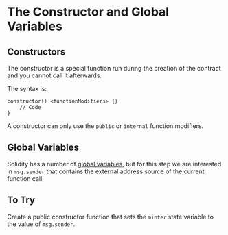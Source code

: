 # The Constructor and Global Variables

## Constructors

The constructor is a special function run during the creation of the contract and you cannot call it afterwards.

The syntax is:

```solidity
constructor() <functionModifiers> {}
    // Code
}
```

A constructor can only use the `public` or `internal` function modifiers.

## Global Variables

Solidity has a number of [global variables](https://solidity.readthedocs.io/en/latest/units-and-global-variables.html#special-variables-functions), but for this step we are interested in `msg.sender` that contains the external address source of the current function call.

## To Try

Create a public constructor function that sets the `minter` state variable to the value of `msg.sender`.
